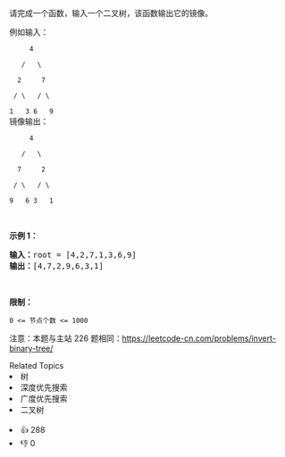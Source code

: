 <p>请完成一个函数，输入一个二叉树，该函数输出它的镜像。</p>

<p>例如输入：</p>

<p><code>&nbsp; &nbsp; &nbsp;4<br>
&nbsp; &nbsp;/ &nbsp; \<br>
&nbsp; 2 &nbsp; &nbsp; 7<br>
&nbsp;/ \ &nbsp; / \<br>
1 &nbsp; 3 6 &nbsp; 9</code><br>
镜像输出：</p>

<p><code>&nbsp; &nbsp; &nbsp;4<br>
&nbsp; &nbsp;/ &nbsp; \<br>
&nbsp; 7 &nbsp; &nbsp; 2<br>
&nbsp;/ \ &nbsp; / \<br>
9 &nbsp; 6 3&nbsp; &nbsp;1</code></p>

<p>&nbsp;</p>

<p><strong>示例 1：</strong></p>

<pre><strong>输入：</strong>root = [4,2,7,1,3,6,9]
<strong>输出：</strong>[4,7,2,9,6,3,1]
</pre>

<p>&nbsp;</p>

<p><strong>限制：</strong></p>

<p><code>0 &lt;= 节点个数 &lt;= 1000</code></p>

<p>注意：本题与主站 226 题相同：<a href="https://leetcode-cn.com/problems/invert-binary-tree/">https://leetcode-cn.com/problems/invert-binary-tree/</a></p>
<div><div>Related Topics</div><div><li>树</li><li>深度优先搜索</li><li>广度优先搜索</li><li>二叉树</li></div></div><br><div><li>👍 288</li><li>👎 0</li></div>